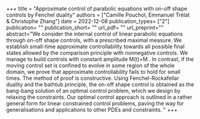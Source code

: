 +++ title = "Approximate control of parabolic equations with on-off shape
controls by Fenchel duality" 
authors = ["Camille Pouchol, Emmanuel Trélat & Christophe Zhang"] 
date = 2022-12-08
publication_types= ["2"] 
publication= "" 
publication_short= "" 
url_pdf= "" 
url_preprint="" 
abstract="We consider the internal control of linear parabolic equations through on-off shape controls,  with a prescribed maximal measure.
We establish small-time approximate controllability towards all possible final states allowed by
the comparison principle with nonnegative controls. We manage to build controls with constant
amplitude M(t)=M . In contrast, if the moving control set is confined to evolve in some region
of the whole domain, we prove that approximate controllability fails to hold for small times.
The method of proof is constructive. Using Fenchel-Rockafellar duality and the bathtub principle,
the on-off shape control is obtained as the bang-bang solution of an optimal control problem, which
we design by relaxing the constraints.
Our optimal control approach is outlined in a rather general form for linear constrained control
problems, paving the way for generalisations and applications to other PDEs and constraints. " +++
